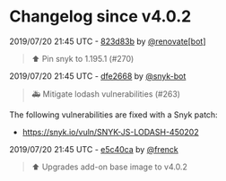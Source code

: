 # Changelog since v4.0.2

2019/07/20 21:45 UTC - [823d83b](https://github.com/hassio-addons/addon-node-red/commit/823d83b6cc5c91bca174cb258098dd97f6d35bba) by [@renovate[bot]](https://github.com/apps/renovate)
> :arrow_up: Pin snyk to 1.195.1 (#270) 

2019/07/20 21:45 UTC - [dfe2668](https://github.com/hassio-addons/addon-node-red/commit/dfe26685ad872f936d3fb73e11dbe07dae08bac9) by [@snyk-bot](https://github.com/snyk-bot)
> :ambulance: Mitigate lodash vulnerabilities (#263)

The following vulnerabilities are fixed with a Snyk patch:
- https://snyk.io/vuln/SNYK-JS-LODASH-450202 

2019/07/20 21:45 UTC - [e5c40ca](https://github.com/hassio-addons/addon-node-red/commit/e5c40caee9f2b056b9602d1c025c748c8833d741) by [@frenck](https://github.com/frenck)
> :arrow_up: Upgrades add-on base image to v4.0.2 

